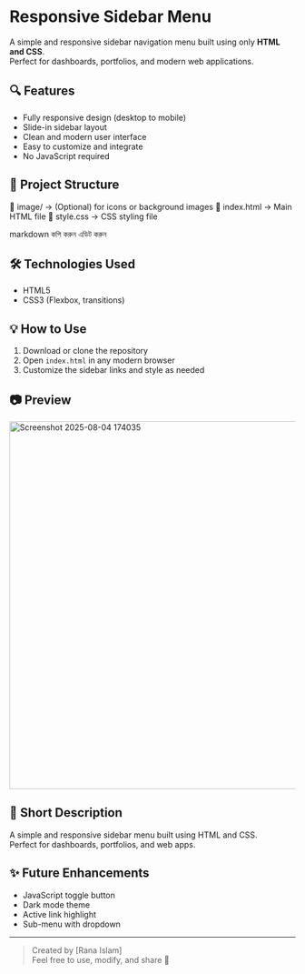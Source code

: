 # Responsive Sidebar Menu

A simple and responsive sidebar navigation menu built using only **HTML and CSS**.  
Perfect for dashboards, portfolios, and modern web applications.

## 🔍 Features

- Fully responsive design (desktop to mobile)
- Slide-in sidebar layout
- Clean and modern user interface
- Easy to customize and integrate
- No JavaScript required

## 📁 Project Structure

📁 image/ → (Optional) for icons or background images
📄 index.html → Main HTML file
📄 style.css → CSS styling file

markdown
কপি করুন
এডিট করুন

## 🛠 Technologies Used

- HTML5
- CSS3 (Flexbox, transitions)

## 💡 How to Use

1. Download or clone the repository  
2. Open `index.html` in any modern browser  
3. Customize the sidebar links and style as needed

## 📷 Preview

<img width="935" height="647" alt="Screenshot 2025-08-04 174035" src="https://github.com/user-attachments/assets/c34b52a5-d5de-4d03-b6c9-e2635b195119" />



## 📝 Short Description

A simple and responsive sidebar menu built using HTML and CSS.  
Perfect for dashboards, portfolios, and web apps.

## ✨ Future Enhancements

- JavaScript toggle button
- Dark mode theme
- Active link highlight
- Sub-menu with dropdown

---

> Created by [Rana Islam]  
> Feel free to use, modify, and share 🚀
